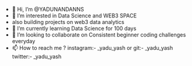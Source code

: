 - 👋 Hi, I’m @YADUNANDANNS
- 👀 I’m interested in Data Science and WEB3 SPACE
- also building projects on web3 data analytics
- 🌱 I’m currently learning Data Science for 100 days
- 💞️ I’m looking to collaborate on Consistent beginner coding challenges everyday
- 📫 How to reach me ? instagram:- _yadu_yash or git:- _yadu_yash twitter:- _yadu_yash

<!---
YADUNANDANNS/YADUNANDANNS is a ✨ special ✨ repository because its `README.md` (this file) appears on your GitHub profile.
You can click the Preview link to take a look at your changes.
--->
